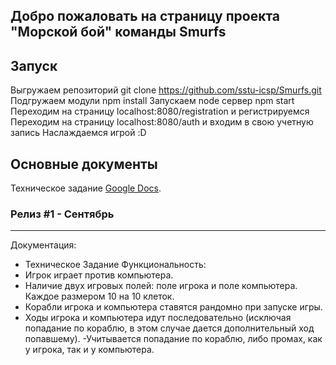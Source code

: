## Добро пожаловать на страницу проекта "Морской бой" команды Smurfs

## Запуск
Выгружаем репозиторий git clone https://github.com/sstu-icsp/Smurfs.git
Подгружаем модули npm install
Запускаем node сервер npm start
Переходим на страницу localhost:8080/registration и регистрируемся
Переходим на страницу localhost:8080/auth и входим в свою учетную запись
Наслаждаемся игрой :D

## Основные документы

Техническое задание [Google Docs](https://docs.google.com/document/d/1WF71McaLDMixglyjc7YpO3_6vzK8ZgMVS3wj4jV1aLI/edit).

### Релиз #1 - Сентябрь
----------------
Документация:
- Техническое Задание
Функциональность:
- Игрок играет против компьютера.
- Наличие двух игровых полей: поле игрока и поле компьютера. Каждое размером 10 на 10 клеток.
- Корабли игрока и компьютера ставятся рандомно при запуске игры.
- Ходы игрока и компьютера идут последовательно (исключая попадание по кораблю, в этом случае дается дополнительный ход попавшему).
-Учитывается попадание по кораблю, либо промах, как у игрока, так и у компьютера.
